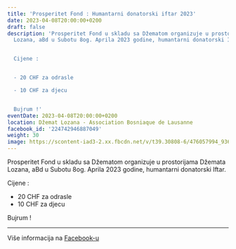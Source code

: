 ```yaml
---
title: 'Prosperitet Fond : Humantarni donatorski iftar 2023'
date: 2023-04-08T20:00:00+0200
draft: false
description: 'Prosperitet Fond u skladu sa Džematom organizuje u prostorijama Džemata
  Lozana, aBd u Subotu 8og. Aprila 2023 godine, humantarni donatorski Iftar.


  Cijene :


  - 20 CHF za odrasle

  - 10 CHF za djecu


  Bujrum !'
eventDate: 2023-04-08T20:00:00+0200
location: Džemat Lozana - Association Bosniaque de Lausanne
facebook_id: '224742946887049'
weight: 30
image: https://scontent-iad3-2.xx.fbcdn.net/v/t39.30808-6/476057994_936635281930405_1135964331823661885_n.jpg?_nc_cat=106&ccb=1-7&_nc_sid=9e60e4&_nc_ohc=2LgYEUx0HqIQ7kNvwF-vMBt&_nc_oc=AdnxGTgB5znQrCurDL5dTg3PTW_0RjZucE7OqaY9yB-Y6CFrjGTxmrszIPcFxXTXAS4&_nc_zt=23&_nc_ht=scontent-iad3-2.xx&edm=ABTKTjYEAAAA&_nc_gid=8y_t977GNBAhW_4Aeuf4kg&oh=00_AfIQRzY91Md5_EQ-iP4OtJN3pGi2yA3AGOkDc0-6rMiDJg&oe=6839B2FD
---
```


Prosperitet Fond u skladu sa Džematom organizuje u prostorijama Džemata Lozana, aBd u Subotu 8og. Aprila 2023 godine, humantarni donatorski Iftar.

Cijene :

- 20 CHF za odrasle
- 10 CHF za djecu

Bujrum !

---

Više informacija na [Facebook-u](https://facebook.com/events/224742946887049)